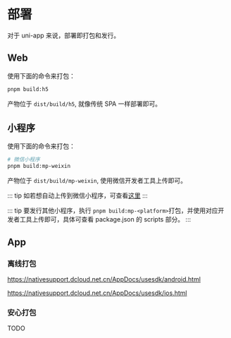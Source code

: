 # 部署

对于 uni-app 来说，部署即打包和发行。

## Web

使用下面的命令来打包：

```bash
pnpm build:h5
```

产物位于 `dist/build/h5`, 就像传统 SPA 一样部署即可。

## 小程序

使用下面的命令来打包：

```bash
# 微信小程序
pnpm build:mp-weixin
```

产物位于 `dist/build/mp-weixin`, 使用微信开发者工具上传即可。

::: tip
如若想自动上传到微信小程序，可查看[这里](https://juejin.cn/post/7272316909051346959)
:::

::: tip
要发行其他小程序，执行 `pnpm build:mp-<platform>`打包，并使用对应开发者工具上传即可，具体可查看 package.json 的 scripts 部分。
:::

## App

### 离线打包

<https://nativesupport.dcloud.net.cn/AppDocs/usesdk/android.html>

<https://nativesupport.dcloud.net.cn/AppDocs/usesdk/ios.html>

### 安心打包

TODO
